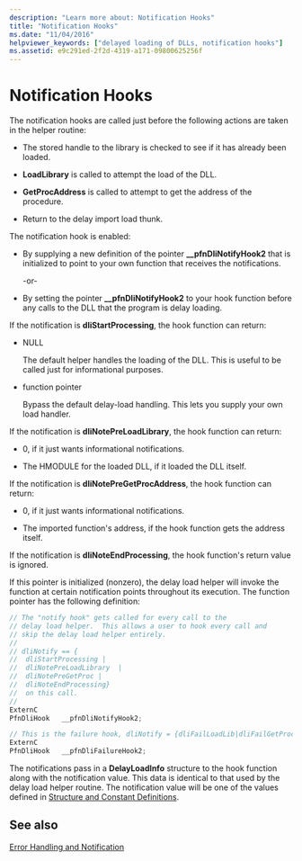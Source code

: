 ```yaml
---
description: "Learn more about: Notification Hooks"
title: "Notification Hooks"
ms.date: "11/04/2016"
helpviewer_keywords: ["delayed loading of DLLs, notification hooks"]
ms.assetid: e9c291ed-2f2d-4319-a171-09800625256f
---
```

# Notification Hooks

The notification hooks are called just before the following actions are taken in the helper routine:

- The stored handle to the library is checked to see if it has already been loaded.

- **LoadLibrary** is called to attempt the load of the DLL.

- **GetProcAddress** is called to attempt to get the address of the procedure.

- Return to the delay import load thunk.

The notification hook is enabled:

- By supplying a new definition of the pointer **__pfnDliNotifyHook2** that is initialized to point to your own function that receives the notifications.

   \-or-

- By setting the pointer **__pfnDliNotifyHook2** to your hook function before any calls to the DLL that the program is delay loading.

If the notification is **dliStartProcessing**, the hook function can return:

- NULL

   The default helper handles the loading of the DLL. This is useful to be called just for informational purposes.

- function pointer

   Bypass the default delay-load handling. This lets you supply your own load handler.

If the notification is **dliNotePreLoadLibrary**, the hook function can return:

- 0, if it just wants informational notifications.

- The HMODULE for the loaded DLL, if it loaded the DLL itself.

If the notification is **dliNotePreGetProcAddress**, the hook function can return:

- 0, if it just wants informational notifications.

- The imported function's address, if the hook function gets the address itself.

If the notification is **dliNoteEndProcessing**, the hook function's return value is ignored.

If this pointer is initialized (nonzero), the delay load helper will invoke the function at certain notification points throughout its execution. The function pointer has the following definition:

```C
// The "notify hook" gets called for every call to the
// delay load helper.  This allows a user to hook every call and
// skip the delay load helper entirely.
//
// dliNotify == {
//  dliStartProcessing |
//  dliNotePreLoadLibrary  |
//  dliNotePreGetProc |
//  dliNoteEndProcessing}
//  on this call.
//
ExternC
PfnDliHook   __pfnDliNotifyHook2;

// This is the failure hook, dliNotify = {dliFailLoadLib|dliFailGetProc}
ExternC
PfnDliHook   __pfnDliFailureHook2;
```

The notifications pass in a **DelayLoadInfo** structure to the hook function along with the notification value. This data is identical to that used by the delay load helper routine. The notification value will be one of the values defined in [Structure and Constant Definitions](structure-and-constant-definitions.md).

## See also

[Error Handling and Notification](error-handling-and-notification.md)
